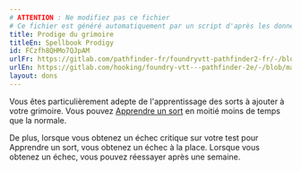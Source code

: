 ```yaml
---
# ATTENTION : Ne modifiez pas ce fichier
# Ce fichier est généré automatiquement par un script d'après les données du module Foundry VTT officiel et de sa traduction
title: Prodige du grimoire
titleEn: Spellbook Prodigy
id: FCzfh8QHMo7QJpAM
urlFr: https://gitlab.com/pathfinder-fr/foundryvtt-pathfinder2-fr/-/blob/master/data/feats/FCzfh8QHMo7QJpAM.htm
urlEn: https://gitlab.com/hooking/foundry-vtt---pathfinder-2e/-/blob/master/packs/data/feats.db/spellbook-prodigy.json
layout: dons
---
```

Vous êtes particulièrement adepte de l'apprentissage des sorts à ajouter à votre grimoire. Vous pouvez [Apprendre un sort](../actions/apprendre-un-sort.html) en moitié moins de temps que la normale.

De plus, lorsque vous obtenez un échec critique sur votre test pour Apprendre un sort, vous obtenez un échec à la place. Lorsque vous obtenez un échec, vous pouvez réessayer après une semaine.
